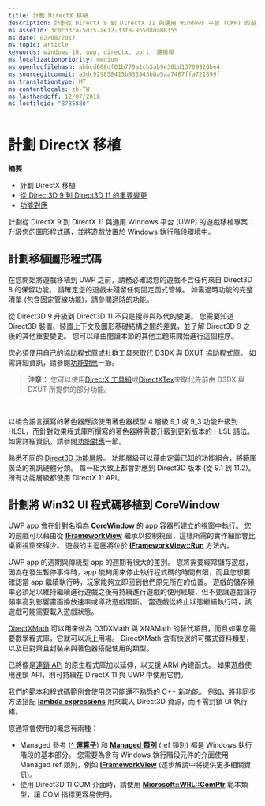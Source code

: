 ```yaml
---
title: 計劃 DirectX 移植
description: 計劃從 DirectX 9 到 DirectX 11 與通用 Windows 平台 (UWP) 的遊戲移植專案 -- 升級您的圖形程式碼，並將遊戲放置於 Windows 執行階段環境中。
ms.assetid: 3c0c33ca-5d15-ae12-33f8-9b5d8da08155
ms.date: 02/08/2017
ms.topic: article
keywords: windows 10, uwp, directx, port, 連接埠
ms.localizationpriority: medium
ms.openlocfilehash: abbcd688df01b779a1cb3ab9e30bd13709926be4
ms.sourcegitcommit: a3dc929858415b933943bba5aa7487ffa721899f
ms.translationtype: MT
ms.contentlocale: zh-TW
ms.lasthandoff: 12/07/2018
ms.locfileid: "8785880"
---
```

# <a name="plan-your-directx-port"></a>計劃 DirectX 移植



**摘要**

-   計劃 DirectX 移植
-   [從 Direct3D 9 到 Direct3D 11 的重要變更](understand-direct3d-11-1-concepts.md)
-   [功能對應](feature-mapping.md)


計劃從 DirectX 9 到 DirectX 11 與通用 Windows 平台 (UWP) 的遊戲移植專案：升級您的圖形程式碼，並將遊戲放置於 Windows 執行階段環境中。

## <a name="plan-to-port-graphics-code"></a>計劃移植圖形程式碼


在您開始將遊戲移植到 UWP 之前，請務必確認您的遊戲不含任何來自 Direct3D 8 的保留功能。 請確定您的遊戲未殘留任何固定函式管線。 如需過時功能的完整清單 (包含固定管線功能)，請參閱[過時的功能](https://msdn.microsoft.com/library/windows/desktop/cc308047)。

從 Direct3D 9 升級到 Direct3D 11 不只是搜尋與取代的變更。 您需要知道 Direct3D 裝置、裝置上下文及圖形基礎結構之間的差異，並了解 Direct3D 9 之後的其他重要變更。 您可以藉由閱讀本節的其他主題來開始進行這個程序。

您必須使用自己的協助程式庫或社群工具來取代 D3DX 與 DXUT 協助程式庫。 如需詳細資訊，請參閱[功能對應](feature-mapping.md)一節。

> **注意：** 您可以使用[DirectX 工具組](http://go.microsoft.com/fwlink/p/?LinkID=248929)或[DirectXTex](http://go.microsoft.com/fwlink/p/?LinkID=248926)來取代先前由 D3DX 與 DXUT 所提供的部分功能。

 

以組合語言撰寫的著色器應該使用著色器模型 4 層級 9\_1 或 9\_3 功能升級到 HLSL，而針對效果程式庫所撰寫的著色器將需要升級到更新版本的 HLSL 語法。 如需詳細資訊，請參閱[功能對應](feature-mapping.md)一節。

熟悉不同的 [Direct3D 功能層級](https://msdn.microsoft.com/library/windows/desktop/ff476876)。 功能層級可以藉由定義已知的功能組合，將範圍廣泛的視訊硬體分類。 每一組大致上都會對應到 Direct3D 版本 (從 9.1 到 11.2)。 所有功能層級都使用 DirectX 11 API。

## <a name="plan-to-port-win32-ui-code-to-corewindow"></a>計劃將 Win32 UI 程式碼移植到 CoreWindow


UWP app 會在針對名稱為 [**CoreWindow**](https://msdn.microsoft.com/library/windows/apps/br208225) 的 app 容器所建立的視窗中執行。 您的遊戲可以藉由從 [**IFrameworkView**](https://msdn.microsoft.com/library/windows/apps/hh700478) 繼承以控制視窗，這樣所需的實作細節會比桌面視窗來得少。 遊戲的主迴圈將位於 [**IFrameworkView::Run**](https://msdn.microsoft.com/library/windows/apps/hh700505) 方法內。

UWP app 的週期與傳統型 app 的週期有很大的差別。 您將需要經常儲存遊戲，因為在發生暫停事件時，app 能夠用來停止執行程式碼的時間有限，而且您想要確認當 app 繼續執行時，玩家能夠立即回到他們原先所在的位置。 遊戲的儲存頻率必須足以維持繼續進行遊戲之後有持續進行遊戲的使用經驗，但不要讓遊戲儲存頻率高到影響畫面播放速率或導致遊戲間斷。 當遊戲從終止狀態繼續執行時，該遊戲可能需要載入遊戲狀態。

[DirectXMath](https://msdn.microsoft.com/library/windows/desktop/ee415571) 可以用來做為 D3DXMath 與 XNAMath 的替代項目，而且如果您需要數學程式庫，它就可以派上用場。 DirectXMath 含有快速的可攜式資料類型，以及已對齊且封裝來與著色器搭配使用的類型。

已將像是[連鎖 API](https://msdn.microsoft.com/library/windows/desktop/dd405529) 的原生程式庫加以延伸，以支援 ARM 內建函式。 如果遊戲使用連鎖 API，則可持續在 DirectX 11 與 UWP 中使用它們。

我們的範本和程式碼範例會使用您可能還不熟悉的 C++ 新功能。 例如，將非同步方法搭配 [**lambda expressions**](https://msdn.microsoft.com/library/windows/apps/dd293608.aspx) 用來載入 Direct3D 資源，而不需封鎖 UI 執行緒。

您通常會使用的概念有兩種：

-   Managed 參考 ([**^ 運算子**](https://msdn.microsoft.com/library/windows/apps/yk97tc08.aspx)) 和 [**Managed 類別**](https://msdn.microsoft.com/library/windows/apps/6w96b5h7.aspx) (ref 類別) 都是 Windows 執行階段的基本部分。 您需要為含有 Windows 執行階段元件的介面使用 Managed ref 類別，例如 [**IFrameworkView**](https://msdn.microsoft.com/library/windows/apps/hh700478) (逐步解說中將提供更多相關資訊)。
-   使用 Direct3D 11 COM 介面時，請使用 [**Microsoft::WRL::ComPtr**](https://msdn.microsoft.com/library/windows/apps/br244983.aspx) 範本類型，讓 COM 指標更容易使用。

 

 




